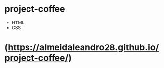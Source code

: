 # project-coffee
- HTML
- CSS


# <link project> (https://almeidaleandro28.github.io/project-coffee/)
